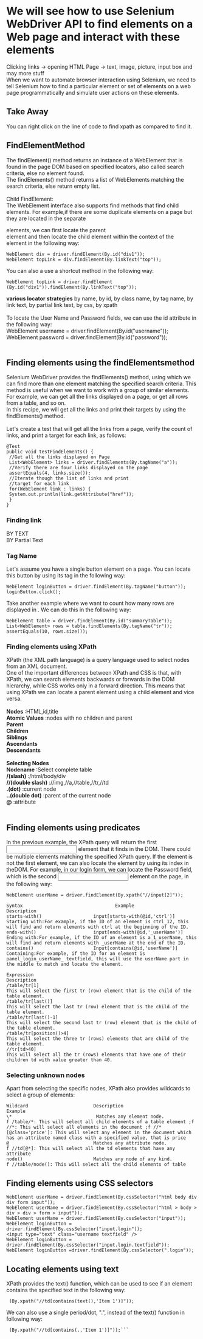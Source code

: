 # We will see how to use Selenium WebDriver API to find elements on a Web page and interact with these elements

Clicking links -> opening HTML Page -> text, image, picture, input box and may more stuff <br>
When we want to automate browser interaction using Selenium, we need to tell Selenium how to find a particular element or set of elements on a web page programmatically and simulate user actions on these elements. <br>
## Take Away 
You can right click on the line of code to find xpath as compared to find it.

## **FindElementMethod**<br>
The findElement() method returns an instance of a WebElement that is found in the page DOM based on specified locators, also called search criteria, else no element found.<br>
The findElements() method returns a list of WebElements matching the search criteria, else return empty list.<br>
<br>Child FindElement:<br>
The WebElement interface also supports find methods that find child elements. For example,if there are some duplicate elements on a page but they are located in the separate <div>elements, we can first locate the parent <div> element and then locate the child element within the context of the <div> element in the following way:<br>
 
```
WebElement div = driver.findElement(By.id("div1"));
WebElement topLink = div.findElement(By.linkText("top"));
```
  
You can also a use a shortcut method in the following way:<br>
  
  ```
WebElement topLink = driver.findElement
 (By.id("div1")).findElement(By.linkText("top"));
```
**various locator strategies**
by name, by id, by class name, by tag name, by link text, by partial link text, by css, by xpath<br><br>
  To locate the User Name and Password fields, we can use the id attribute in the following way:<br>
WebElement username = driver.findElement(By.id("username"));<br>
WebElement password = driver.findElement(By.id("password"));<br>
<br>
  
## Finding elements using the findElementsmethod
Selenium WebDriver provides the findElements() method, using which we can find more than one element matching the specified search criteria. This method is useful when we want to work with a group of similar elements. For example, we can get all the links displayed on a page, or get all rows from a table, and so on.<br>
In this recipe, we will get all the links and print their targets by using the findElements() method.<br>
<br>
Let's create a test that will get all the links from a page, verify the count of links, and print a
target for each link, as follows:
```
@Test
public void testFindElements() {
 //Get all the links displayed on Page
 List<WebElement> links = driver.findElements(By.tagName("a"));
 //Verify there are four links displayed on the page
 assertEquals(4, links.size());
 //Iterate though the list of links and print
 //target for each link
 for(WebElement link : links) {
 System.out.println(link.getAttribute("href"));
 }
}
  ```
### Finding link 
BY TEXT<br>
BY Partial Text<br>

### Tag Name
Let's assume you have a single button element on a page. You can locate this button by using its tag in the following way:<br>
```
WebElement loginButton = driver.findElement(By.tagName("button"));
loginButton.click();
```

Take another example where we want to count how many rows are displayed in <table>.
We can do this in the following way:  
  
```
WebElement table = driver.findElement(By.id("summaryTable"));
List<WebElement> rows = table.findElements(By.tagName("tr"));
assertEquals(10, rows.size());
```
### Finding elements using XPath
XPath (the XML path language) is a query language used to select nodes from an XML
document. <br>
One of the important differences between XPath and CSS is that, with XPath, we can search
elements backwards or forwards in the DOM hierarchy, while CSS works only in a forward
direction. This means that using XPath we can locate a parent element using a child element
and vice versa.<br><br>
**Nodes** :HTML,id,title <br>
**Atomic Values** :nodes with no children and parent <br>
**Parent** <br>
**Children**  <br>
**Siblings** <br>
**Ascendants**  <br>
**Descendants**  <br><br>
**Selecting Nodes**<br>
**Nodename** :Select complete table <br>
**/(slash)** :/html/body/div <br>
**//(double slash)** ://img,//a,//table,//tr,//td <br>
**.(dot)** :current node <br>
**..(double dot)** :parent of the current node <br>
**@** :attribute <br><br>
## Finding elements using predicates

In the previous example, the XPath query will return the first <input> element that it finds in the DOM. There could be multiple elements matching the specified XPath query. If the element is not the first element, we can also locate the element by using its index in theDOM. For example, in our login form, we can locate the Password field, which is the second <input> element on the page, in the following way:
```
WebElement userName = driver.findElement(By.xpath("//input[2]"));
```
```
Syntax                                  Example                                Description
starts-with()                   input[starts-with(@id,'ctrl')]                  Starting with:For example, if the ID of an element is ctrl_12, this will find and return elements with ctrl at the beginning of the ID.
ends-with()                     input[ends-with(@id,'_userName')]               Ending with:For example, if the ID of an element is a_1_userName, this will find and return elements with _userName at the end of the ID.
contains()                      Input[contains(@id,'userName')]                 Containing:For example, if the ID for an element is panel_login_userName_ textfield, this will use the userName part in the middle to match and locate the element.
```

```
Expression                                                                       Description
/table/tr[1]                                                                    This will select the first tr (row) element that is the child of the table element.
/table/tr[last()]                                                               This will select the last tr (row) element that is the child of the table element.
/table/tr[last()-1]                                                             This will select the second last tr (row) element that is the child of the table element.
/table/tr[position()>4]                                                         This will select the three tr (rows) elements that are child of the table element.
//tr[td>40]                                                                     This will select all the tr (rows) elements that have one of their children td with value greater than 40.
```

### Selecting unknown nodes
Apart from selecting the specific nodes, XPath also provides wildcards to select a group of elements:<br>
```
Wildcard                        Description                             Example
\*                               Matches any element node.               f /table/*: This will select all child elements of a table element ;f //*: This will select all elements in the document ;f //*[@class='price']: This will select any element in the document which has an attribute named class with a specified value, that is price 
@                               Matches any attribute node.             f //td[@*]: This will select all the td elements that have any attribute 
node()                          Matches any node of any kind.           f //table/node(): This will select all the child elements of table
```

## Finding elements using CSS selectors
```
WebElement userName = driver.findElement(By.cssSelector("html body div div form input"));
WebElement userName = driver.findElement(By.cssSelector("html > body > div > div > form > input"));
WebElement userName = driver.findElement(By.cssSelector("input"));
WebElement loginButton =  driver.findElement(By.cssSelector("input.login"));
<input type="text" class="username textfield" />
WebElement loginButton = driver.findElement(By.cssSelector("input.login.textfield"));
WebElement loginButton =driver.findElement(By.cssSelector(".login"));
```
## Locating elements using text
XPath provides the text() function, which can be used to see if an element contains the specified text in the following way:
```WebElement cell = driver.findElement
 (By.xpath("//td[contains(text(),'Item 1')]"));
```
We can also use a single period/dot, ".", instead of the text() function in following way:
```WebElement cell = driver.findElement
 (By.xpath("//td[contains(.,'Item 1')]"));```
 
